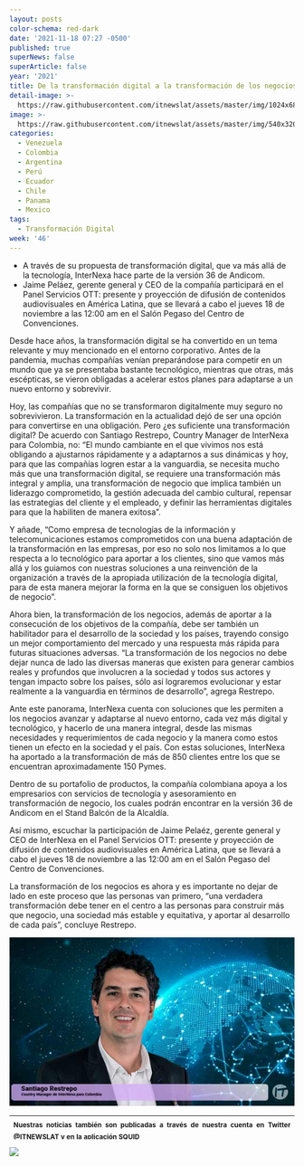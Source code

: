 ```yaml
---
layout: posts
color-schema: red-dark
date: '2021-11-18 07:27 -0500'
published: true
superNews: false
superArticle: false
year: '2021'
title: De la transformación digital a la transformación de los negocios
detail-image: >-
  https://raw.githubusercontent.com/itnewslat/assets/master/img/1024x680/Santiago-Restrepo-g.jpg
image: >-
  https://raw.githubusercontent.com/itnewslat/assets/master/img/540x320/Santiago-Restrepo-p.jpg
categories:
  - Venezuela
  - Colombia
  - Argentina
  - Perú
  - Ecuador
  - Chile
  - Panama
  - Mexico
tags:
  - Transformación Digital
week: '46'
---
```

- A través de su propuesta de transformación digital, que va más allá de la tecnología, InterNexa hace parte de la versión 36 de Andicom.
- Jaime Peláez, gerente general y CEO de la compañía participará en el Panel Servicios OTT: presente y proyección de difusión de contenidos audiovisuales en América Latina, que se llevará a cabo el jueves 18 de noviembre a las 12:00 am en el Salón Pegaso del Centro de Convenciones.

Desde hace años, la transformación digital se ha convertido en un tema relevante y muy mencionado en el entorno corporativo. Antes de la pandemia, muchas compañías venían preparándose para competir en un mundo que ya se presentaba bastante tecnológico, mientras que otras, más escépticas, se vieron obligadas a acelerar estos planes para adaptarse a un nuevo entorno y sobrevivir.

Hoy, las compañías que no se transformaron digitalmente muy seguro no sobrevivieron. La transformación en la actualidad dejó de ser una opción para convertirse en una obligación. Pero ¿es suficiente una transformación digital? De acuerdo con Santiago Restrepo, Country Manager de InterNexa para Colombia, no: “El mundo cambiante en el que vivimos nos está obligando a ajustarnos rápidamente y a adaptarnos a sus dinámicas y hoy, para que las compañías logren estar a la vanguardia, se necesita mucho más que una transformación digital, se requiere una transformación más integral y amplia, una transformación de negocio que implica también un liderazgo comprometido, la gestión adecuada del cambio cultural, repensar las estrategias del cliente y el empleado, y definir las herramientas digitales para que la habiliten de manera exitosa”.

Y añade, “Como empresa de tecnologías de la información y telecomunicaciones estamos comprometidos con una buena adaptación de la transformación en las empresas, por eso no solo nos limitamos a lo que respecta a lo tecnológico para aportar a los clientes, sino que vamos más allá y los guiamos con nuestras soluciones a una reinvención de la organización a través de la apropiada utilización de la tecnología digital, para de esta manera mejorar la forma en la que se consiguen los objetivos de negocio”.

Ahora bien, la transformación de los negocios, además de aportar a la consecución de los objetivos de la compañía, debe ser también un habilitador para el desarrollo de la sociedad y los países, trayendo consigo un mejor comportamiento del mercado y una respuesta más rápida para futuras situaciones adversas. “La transformación de los negocios no debe dejar nunca de lado las diversas maneras que existen para generar cambios reales y profundos que involucren a la sociedad y todos sus actores y tengan impacto sobre los países, sólo así lograremos evolucionar y estar realmente a la vanguardia en términos de desarrollo”, agrega Restrepo.

Ante este panorama, InterNexa cuenta con soluciones que les permiten a los negocios avanzar y adaptarse al nuevo entorno, cada vez más digital y tecnológico, y hacerlo de una manera integral, desde las mismas necesidades y requerimientos de cada negocio y la manera como estos tienen un efecto en la sociedad y el país. Con estas soluciones, InterNexa ha aportado a la transformación de más de 850 clientes entre los que se encuentran aproximadamente 150 Pymes.

Dentro de su portafolio de productos, la compañía colombiana apoya a los empresarios con servicios de tecnología y asesoramiento en transformación de negocio, los cuales podrán encontrar en la versión 36 de Andicom en el Stand Balcón de la Alcaldía.

Así mismo, escuchar la participación de Jaime Pelaéz, gerente general y CEO de InterNexa en el Panel Servicios OTT: presente y proyección de difusión de contenidos audiovisuales en América Latina, que se llevará a cabo el jueves 18 de noviembre a las 12:00 am en el Salón Pegaso del Centro de Convenciones.

La transformación de los negocios es ahora y es importante no dejar de lado en este proceso que las personas van primero, “una verdadera transformación debe tener en el centro a las personas para construir más que negocio, una sociedad más estable y equitativa, y aportar al desarrollo de cada país”, concluye Restrepo.

![](https://raw.githubusercontent.com/itnewslat/assets/master/img/540x320/Santiago-Restrepo-p.jpg)

<table style="height: 42px;" width="569">
<tbody>
<tr>
<td style="text-align: justify;"><sub><strong>Nuestras noticias también son publicadas a través de nuestra cuenta en Twitter <a href="https://twitter.com/itnewslat?lang=es">@ITNEWSLAT</a> y en la aplicación <a href="https://squidapp.co/en/">SQUID</a></strong></sub></td>
</tr>
</tbody>
</table>

<img src="https://tracker.metricool.com/c3po.jpg?hash=56f88a41e39ab42c063cc51676587a04"/>
